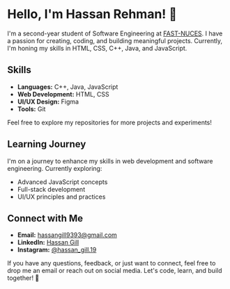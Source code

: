 # Hello, I'm Hassan Rehman! 👋

I'm a second-year student of Software Engineering at [FAST-NUCES](https://www.nu.edu.pk/). I have a passion for creating, coding, and building meaningful projects. Currently, I'm honing my skills in HTML, CSS, C++, Java, and JavaScript.

## Skills

- **Languages:** C++, Java, JavaScript
- **Web Development:** HTML, CSS
- **UI/UX Design:** Figma
- **Tools:** Git



Feel free to explore my repositories for more projects and experiments!

## Learning Journey

I'm on a journey to enhance my skills in web development and software engineering. Currently exploring:

- Advanced JavaScript concepts
- Full-stack development
- UI/UX principles and practices

## Connect with Me

- **Email:** hassangill9393@gmail.com
- **LinkedIn:** [Hassan Gill](https://www.linkedin.com/in/hassan-gill-41179a2a1/)
- **Instagram:** [@hassan_gill.19](https://www.instagram.com/hassan_gill.19/?next=%2F)

If you have any questions, feedback, or just want to connect, feel free to drop me an email or reach out on social media. Let's code, learn, and build together! 🚀
